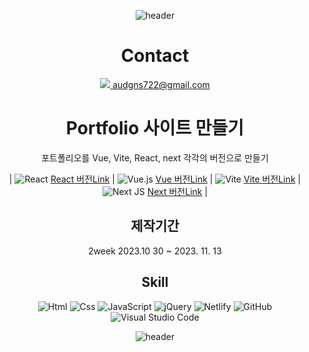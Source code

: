 <div align="center"> 



![header](https://capsule-render.vercel.app/api?type=slice&color=gradient&height=160&section=header&text=MyeongHun%20%20&fontAlign=50&fontAlignY=70&fontSize=90&fontColor=000000)




# Contact
<div>
    <a href="mailto:yunyoungsik91@gmail.com">
        <img src="https://img.shields.io/badge/Gmail-EA4335?style=for-the-badge&logo=Gmail&logoColor=white"> audgns722@gmail.com
    </a>
</div>

# Portfolio 사이트 만들기

  포트폴리오를 Vue, Vite, React, next 각각의 버전으로 만들기

| ![React](https://img.shields.io/badge/react-%2320232a.svg?style=for-the-badge&logo=react&logoColor=%2361DAFB) [React 버전Link](https://github.com/audgns722/react-project2023.git) | ![Vue.js](https://img.shields.io/badge/vuejs-%2335495e.svg?style=for-the-badge&logo=vuedotjs&logoColor=%234FC08D) [Vue 버전Link](https://github.com/audgns722/vite-project2023.git) | ![Vite](https://img.shields.io/badge/vite-%23646CFF.svg?style=for-the-badge&logo=vite&logoColor=white) [Vite 버전Link](https://github.com/audgns722/vue-project2023.git) | ![Next JS](https://img.shields.io/badge/Next-black?style=for-the-badge&logo=next.js&logoColor=white) [Next 버전Link](https://github.com/audgns722/next-project.git) |

  ## 제작기간

  2week 2023.10 30 ~ 2023. 11. 13

  ## Skill

  <img alt="Html" src ="https://img.shields.io/badge/HTML5-E34F26.svg?&style=for-the-badge&logo=HTML5&logoColor=white"/> <img alt="Css" src ="https://img.shields.io/badge/CSS3-1572B6.svg?&style=for-the-badge&logo=CSS3&logoColor=white"/> <img alt="JavaScript" src ="https://img.shields.io/badge/JavaScriipt-F7DF1E.svg?&style=for-the-badge&logo=JavaScript&logoColor=black"/> ![jQuery](https://img.shields.io/badge/jquery-%230769AD.svg?style=for-the-badge&logo=jquery&logoColor=white) ![Netlify](https://img.shields.io/badge/netlify-%23000000.svg?style=for-the-badge&logo=netlify&logoColor=#00C7B7) ![GitHub](https://img.shields.io/badge/github-%23121011.svg?style=for-the-badge&logo=github&logoColor=white) ![Visual Studio Code](https://img.shields.io/badge/Visual%20Studio%20Code-0078d7.svg?style=for-the-badge&logo=visual-studio-code&logoColor=white)


![header](https://capsule-render.vercel.app/api?type=wave&color=auto&height=200&section=header&text=Thank%20you&fontSize=90)
</div>
